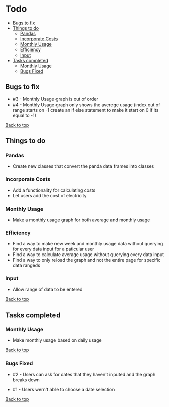 # Todo

<!-- TOC depthFrom:2 -->

- [Bugs to fix](#bugs-to-fix)
- [Things to do](#things-to-do)
    - [Pandas](#pandas)
    - [Incorporate Costs](#incorporate-costs)
    - [Monthly Usage](#monthly-usage)
    - [Efficiency](#efficiency)
    - [Input](#input)
- [Tasks completed](#tasks-completed)
    - [Monthly Usage](#monthly-usage-1)
    - [Bugs Fixed](#bugs-fixed)

<!-- /TOC -->

## Bugs to fix

- #3 - Monthly Usage graph is out of order
- #4 - Monthly Usage graph only shows the averege usage (index out of range starts on -1 create an if else statement to make it start on 0 if its equal to -1) 

[Back to top](#todo)

## Things to do

### Pandas

- Create new classes that convert the panda data frames into classes

### Incorporate Costs

- Add a functionality for calculating costs
- Let users add the cost of electricity

### Monthly Usage

- Make a monthly usage graph for both average and monthly usage

### Efficiency

- Find a way to make new week and monthly usage data without querying for every data input for a paticular user
- Find a way to calculate average usage without querying every data input
- Find a way to only reload the graph and not the entire page for specific data rangeds

### Input

- Allow range of data to be entered

[Back to top](#todo)

## Tasks completed

### Monthly Usage

- Make monthly usage based on daily usage

[Back to top](#todo)

### Bugs Fixed

- #2 - Users can ask for dates that they haven't inputed and the graph breaks down

- #1 - Users wern't able to choose a date selection

[Back to top](#todo)